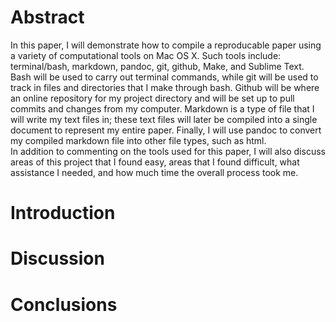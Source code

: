 Abstract
========

In this paper, I will demonstrate how to compile a reproducable paper
using a variety of computational tools on Mac OS X. Such tools include:
terminal/bash, markdown, pandoc, git, github, Make, and Sublime Text.
Bash will be used to carry out terminal commands, while git will be used
to track in files and directories that I make through bash. Github will
be where an online repository for my project directory and will be set
up to pull commits and changes from my computer. Markdown is a type of
file that I will write my text files in; these text files will later be
compiled into a single document to represent my entire paper. Finally, I
will use pandoc to convert my compiled markdown file into other file
types, such as html.\
In addition to commenting on the tools used for this paper, I will also
discuss areas of this project that I found easy, areas that I found
difficult, what assistance I needed, and how much time the overall
process took me.

Introduction
============

Discussion
==========

Conclusions
===========
